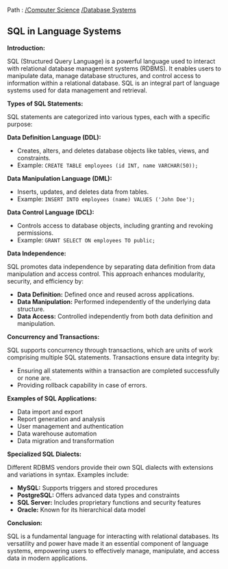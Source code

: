 Path : [/Computer Science](<..\..\index.md>) [/Database Systems](<..\index.md>)
## SQL in Language Systems

**Introduction:**

SQL (Structured Query Language) is a powerful language used to interact with relational database management systems (RDBMS). It enables users to manipulate data, manage database structures, and control access to information within a relational database. SQL is an integral part of language systems used for data management and retrieval.

**Types of SQL Statements:**

SQL statements are categorized into various types, each with a specific purpose:

**Data Definition Language (DDL):**

- Creates, alters, and deletes database objects like tables, views, and constraints.
- Example: `CREATE TABLE employees (id INT, name VARCHAR(50));`

**Data Manipulation Language (DML):**

- Inserts, updates, and deletes data from tables.
- Example: `INSERT INTO employees (name) VALUES ('John Doe');` 

**Data Control Language (DCL):**

- Controls access to database objects, including granting and revoking permissions.
- Example: `GRANT SELECT ON employees TO public;`

**Data Independence:**

SQL promotes data independence by separating data definition from data manipulation and access control. This approach enhances modularity, security, and efficiency by:

- **Data Definition:** Defined once and reused across applications.
- **Data Manipulation:** Performed independently of the underlying data structure.
- **Data Access:** Controlled independently from both data definition and manipulation.


**Concurrency and Transactions:**

SQL supports concurrency through transactions, which are units of work comprising multiple SQL statements. Transactions ensure data integrity by:

- Ensuring all statements within a transaction are completed successfully or none are.
- Providing rollback capability in case of errors.

**Examples of SQL Applications:**

- Data import and export
- Report generation and analysis
- User management and authentication
- Data warehouse automation
- Data migration and transformation


**Specialized SQL Dialects:**

Different RDBMS vendors provide their own SQL dialects with extensions and variations in syntax. Examples include:

- **MySQL:** Supports triggers and stored procedures
- **PostgreSQL:** Offers advanced data types and constraints
- **SQL Server:** Includes proprietary functions and security features
- **Oracle:** Known for its hierarchical data model


**Conclusion:**

SQL is a fundamental language for interacting with relational databases. Its versatility and power have made it an essential component of language systems, empowering users to effectively manage, manipulate, and access data in modern applications.
